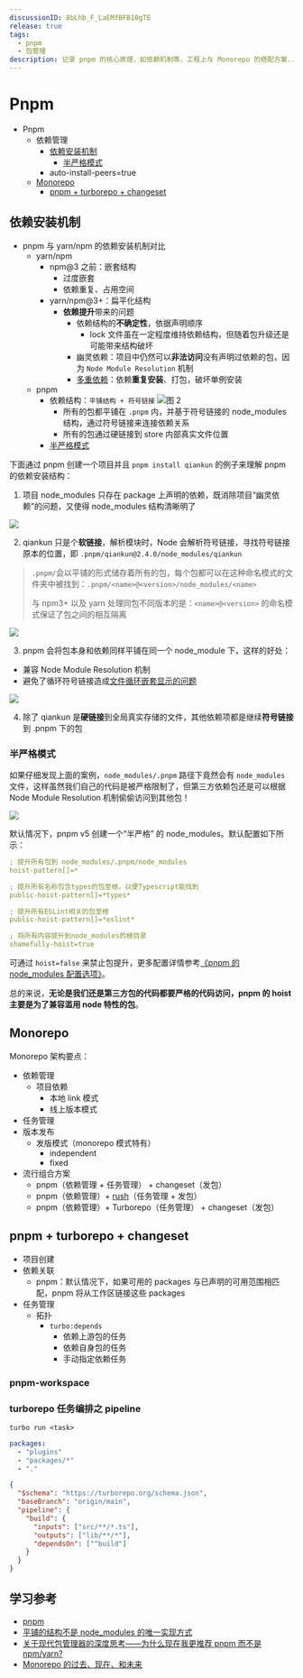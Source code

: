 ```yaml
---
discussionID: 8bLhb_F_LaEMfBFB10gTE
release: true
tags:
  - pnpm
  - 包管理
description: 记录 pnpm 的核心原理，如依赖机制等、工程上与 Monorepo 的搭配方案...
---
```


# Pnpm

- Pnpm
  - 依赖管理
    - [依赖安装机制](#依赖安装机制)
      - [半严格模式](#半严格模式)
    - auto-install-peers=true
  - [Monorepo](#monorepo)
    - [pnpm + turborepo + changeset](#pnpm--turborepo--changeset)

## 依赖安装机制

- pnpm 与 yarn/npm 的依赖安装机制对比
  - yarn/npm
    - npm@3 之前：嵌套结构
      - 过度嵌套
      - 依赖重复、占用空间
    - yarn/npm@3+：扁平化结构
      - **依赖提升**带来的问题
        - 依赖结构的**不确定性**，依据声明顺序
          - lock 文件虽在一定程度维持依赖结构，但随着包升级还是可能带来结构破坏
        - 幽灵依赖：项目中仍然可以**非法访问**没有声明过依赖的包，因为 `Node Module Resolution` 机制
        - [多重依赖](https://rushjs.io/zh-cn/pages/advanced/npm_doppelgangers/)：依赖**重复安装**、打包，破坏单例安装
  - pnpm
    - 依赖结构：`平铺结构 + 符号链接` ![图 2](./images/1647703499774.png)
      - 所有的包都平铺在 `.pnpm` 内，并基于符号链接的 node_modules 结构，通过符号链接来连接依赖关系
      - 所有的包通过硬链接到 store 内部真实文件位置
    - [半严格模式](#半严格模式)

下面通过 pnpm 创建一个项目并且 `pnpm install qiankun` 的例子来理解 pnpm 的依赖安装结构：

1. 项目 node_modules 只存在 package 上声明的依赖，既消除项目“幽灵依赖”的问题，又使得 node_modules 结构清晰明了

![](./images/image-20210324174810561.png)

2. qiankun 只是个**软链接**，解析模块时，Node 会解析符号链接，寻找符号链接原本的位置，即 `.pnpm/qiankun@2.4.0/node_modules/qiankun`

> `.pnpm/`会以平铺的形式储存着所有的包，每个包都可以在这种命名模式的文件夹中被找到：`.pnpm/<name>@<version>/node_modules/<name>`
>
> 与 npm3+ 以及 yarn 处理同包不同版本的是：`<name>@<version>` 的命名模式保证了包之间的相互隔离

![](./images/image-20210327112011578.png)

3. pnpm 会将包本身和依赖同样平铺在同一个 node_module 下，这样的好处：

- 兼容 Node Module Resolution 机制
- 避免了循环符号链接造成[文件循环嵌套显示的问题](https://github.com/pnpm/pnpm/discussions/4207)

![](./images/image-20210327112333206.png)

4. 除了 qiankun 是**硬链接**到全局真实存储的文件，其他依赖项都是继续**符号链接**到 .pnpm 下的包

### 半严格模式

如果仔细发现上面的案例，`node_modules/.pnpm` 路径下竟然会有 `node_modules` 文件，这样虽然我们自己的代码是被严格限制了，但第三方依赖包还是可以根据 Node Module Resolution 机制偷偷访问到其他包！

![](./images/image-20210611145816518.png)

默认情况下，pnpm v5 创建一个“半严格” 的 node_modules。默认配置如下所示：

```yaml
; 提升所有包到 node_modules/.pnpm/node_modules
hoist-pattern[]=*

; 提升所有名称包含types的包至根，以便Typescript能找到
public-hoist-pattern[]=*types*

; 提升所有ESLint相关的包至根
public-hoist-pattern[]=*eslint*

; 将所有内容提升到node_modules的根目录
shamefully-hoist=true
```

可通过 `hoist=false` 来禁止包提升，更多配置详情参考[《pnpm 的 node_modules 配置选项》](https://pnpm.io/zh/blog/2020/10/17/node-modules-configuration-options-with-pnpm)。

总的来说，**无论是我们还是第三方包的代码都要严格的代码访问，pnpm 的 hoist 主要是为了兼容滥用 node 特性的包**。

## Monorepo

Monorepo 架构要点：

- 依赖管理
  - 项目依赖
    - 本地 link 模式
    - 线上版本模式
- 任务管理
- 版本发布
  - 发版模式（monorepo 模式特有）
    - independent
    - fixed
- 流行组合方案
  - pnpm（依赖管理 + 任务管理） + changeset（发包）
  - pnpm（依赖管理）+ [rush](https://github.com/microsoft/rushstack)（任务管理 + 发包）
  - pnpm（依赖管理）+ Turborepo（任务管理） + changeset（发包）

## pnpm + turborepo + changeset

- 项目创建
- 依赖关联
  - pnpm：默认情况下，如果可用的 packages 与已声明的可用范围相匹配，pnpm 将从工作区链接这些 packages
- 任务管理
  - 拓扑
    - `turbo:depends`
      - 依赖上游包的任务
      - 依赖自身包的任务
      - 手动指定依赖任务

### pnpm-workspace

### turborepo 任务编排之 pipeline

`turbo run <task>`

```yaml
packages:
  - "plugins"
  - "packages/*"
  - "."
```

```json
{
  "$schema": "https://turborepo.org/schema.json",
  "baseBranch": "origin/main",
  "pipeline": {
    "build": {
      "inputs": ["src/**/*.ts"],
      "outputs": ["lib/**/*"],
      "dependsOn": ["^build"]
    }
  }
}
```

## 学习参考

- [pnpm](https://pnpm.io/zh/)
- [平铺的结构不是 node_modules 的唯一实现方式](https://pnpm.io/zh/blog/2020/05/27/flat-node-modules-is-not-the-only-way)
- [关于现代包管理器的深度思考——为什么现在我更推荐 pnpm 而不是 npm/yarn?](https://mp.weixin.qq.com/s/1Wm-iYFBgJXMg_7SgWktXA)
- [Monorepo 的过去、现在、和未来](https://mp.weixin.qq.com/s/U8_30S9B0S_SU3jdgUxFGQ)